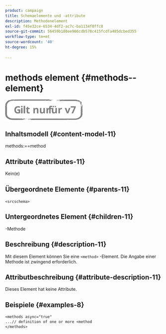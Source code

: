 ```yaml
---
product: campaign
title: Schemaelemente und -attribute
description: Methodenelement
exl-id: f45e32ce-6534-4df2-ac7c-ba1134f0ffc8
source-git-commit: 56459b188ee966cdb578c415fcdfa485dcbed355
workflow-type: tm+mt
source-wordcount: '40'
ht-degree: 15%

---
```


# methods element {#methods--element}

![](../../../assets/v7-only.svg)

## Inhaltsmodell {#content-model-11}

methods:==method

## Attribute {#attributes-11}

Kein(e)

## Übergeordnete Elemente {#parents-11}

`<srcschema>`

## Untergeordnetes Element {#children-11}

-Methode

## Beschreibung {#description-11}

Mit diesem Element können Sie eine `<method>`  -Element. Die Angabe einer Methode ist zwingend erforderlich.

## Attributbeschreibung {#attribute-description-11}

Dieses Element hat keine Attribute.

## Beispiele {#examples-8}

```
<methods async="true"
...// definition of one or more <method
</methods>
```
